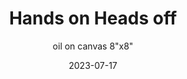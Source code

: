 ---
weight: 8
images:
- https://www.instagram.com/p/Cu0WBX9vORs/media/?size=l

title: Hands on Heads off
subtitle: oil on canvas 8"x8"
multipleColumn: true
date: 2023-07-17
tags:
- archive # all posts
- painting
- oil
---